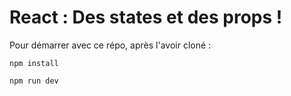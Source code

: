 # React : Des states et des props !


Pour démarrer avec ce répo, après l'avoir cloné :

`npm install`

`npm run dev`